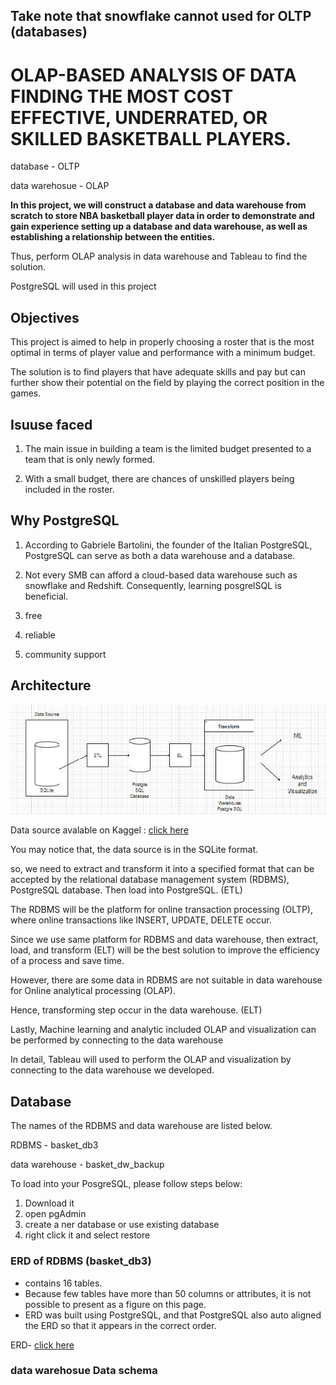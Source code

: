 ## Take note that snowflake cannot used for OLTP (databases)

# OLAP-BASED ANALYSIS OF DATA FINDING THE MOST COST EFFECTIVE, UNDERRATED, OR SKILLED BASKETBALL PLAYERS.

database - OLTP

data warehosue - OLAP

**In this project, we will construct a database and data warehouse from scratch to store NBA basketball player data in order to demonstrate and gain experience setting up a database and data warehouse, as well as establishing a relationship between the entities.**

Thus, perform OLAP analysis in data warehouse and Tableau to find the solution.

PostgreSQL will used in this project


## Objectives 


This project is aimed to help in properly choosing a roster that is the most optimal in terms of player value and performance with a minimum budget.

The solution is to find players that have adequate skills and pay but can further show their potential on the field by playing the correct position in the games.

## Isuuse faced

1. The main issue in building a team is the limited budget presented to a team that is only newly formed.

2. With a small budget, there are chances of unskilled players being included in the roster.



## Why PostgreSQL

1.  According to Gabriele Bartolini, the founder of the Italian PostgreSQL, PostgreSQL can serve as both a data warehouse and a database.

2. Not every SMB can afford a cloud-based data warehouse such as snowflake and Redshift. Consequently, learning posgrelSQL is beneficial.

3. free

4. reliable

5. community support


##  Architecture

![Architecture](https://github.com/soonkienyuan/OLAP-Analysis-using-postgreSQL/blob/main/image/database%20architecture.jpg?raw=true)

Data source avalable on Kaggel : [click here](https://www.kaggle.com/datasets/wyattowalsh/basketball)

You may notice that, the data source is in the SQLite format.

so, we need to extract and transform it  into a specified format that can be accepted by the relational database management system (RDBMS), PostgreSQL database. Then load into PostgreSQL. (ETL)

The RDBMS will be the platform for online transaction processing (OLTP), where online transactions like INSERT, UPDATE, DELETE occur.

Since we use same platform for RDBMS and data warehouse, then extract, load, and transform (ELT) will be the best solution to improve the efficiency of a process and save time.

However, there are some data in RDBMS are not suitable in data warehouse for Online analytical processing (OLAP). 

Hence, transforming step occur in the data warehouse. (ELT)

Lastly, Machine learning and analytic included OLAP and visualization can be performed by connecting to the data warehouse

In detail, Tableau will used to perform the OLAP and visualization by connecting to the data warehouse we developed.

## Database 

The names of the RDBMS and data warehouse are listed below.

RDBMS - basket_db3 

data warehouse - basket_dw_backup

To load into your PosgreSQL, please follow steps below:

1. Download it
2. open pgAdmin
3. create a ner database or use existing database
4. right click it and select restore

### ERD of RDBMS (basket_db3)
- contains 16 tables.
- Because few tables have more than 50 columns or attributes, it is not possible to present as a figure on this page.
- ERD was built using PostgreSQL, and that PostgreSQL also auto aligned the ERD so that it appears in the correct order.

ERD- [click here](https://github.com/soonkienyuan/OLAP-Analysis-using-postgreSQL/blob/main/image/database_erd.pgerd%20(1).png)



### data warehosue Data schema 













